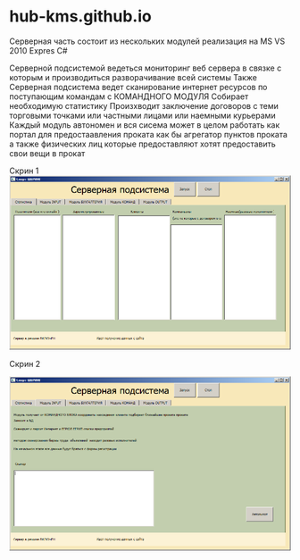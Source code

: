 # hub-kms.github.io

Серверная часть состоит из нескольких модулей  реализация на MS VS 2010 Expres C#

Серверной подсистемой ведеться мониторинг веб сервера в связке с которым и производиться разворачивание всей системы
Также Серверная подсистема ведет сканирование интернет ресурсов по поступающим командам с КОМАНДНОГО МОДУЛЯ
Собирает необходимую статистику
Произхводит заключение договоров с теми торговыми точками или частными лицами или наемными курьерами 
Каждый модуль автономен и вся сисема может в целом работать как портал для предостаавления проката как бы агрегатор пунктов проката а также физических лиц которые предоставляют хотят предоставить свои вещи в прокат

Скрин 1
![Image alt](1.png)

Скрин 2

![Image alt](2.png)
